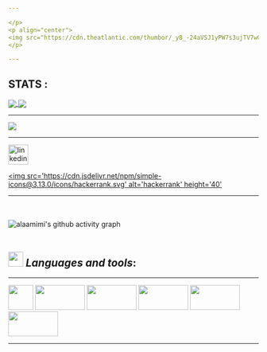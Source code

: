 ```yaml
---

</p>
<p align="center">  
<img src="https://cdn.theatlantic.com/thumbor/_y8_-24aVSJ1yPW7s3ujTV7wC2I=/0x104:2000x1229/1536x864/media/img/2017/03/08/Aristotle1_1/original.jpg" width="800">
</p>

---
```


## STATS :

<a href="https://github.com/alaamimi?tab=repositories">
  <img align="center" src="https://github-readme-stats.vercel.app/api/top-langs/?username=alaamimi&theme=dark"/>
</a>

<a href="https://github.com/alaamimi?tab=repositories">
 <img align="center" src="https://github-readme-stats.vercel.app/api?username=alaamimi&line_height=40&show_icons=true&theme=dark">
</a>

---

<a href="https://github.com/alaamimi"><img src="https://img.shields.io/github/followers/alaamimi?label=Follow&style=social"></a>

---

[<img src='https://cdn.jsdelivr.net/npm/simple-icons@3.0.1/icons/linkedin.svg' alt='linkedin' height='40'>](https://www.linkedin.com/in/abdessamad-laamimi-a1386116a/)

[<img src='https://cdn.jsdelivr.net/npm/simple-icons@3.13.0/icons/hackerrank.svg' alt='hackerrank' height='40'](https://www.hackerrank.com/Alaamimi)

---

<br/>
<br/>

<img src="https://activity-graph.herokuapp.com/graph?username=alaamimi&theme=github" alt="alaamimi's github activity graph"/>

<br/>
<br/

---

## <img src="https://media.giphy.com/media/iY8CRBdQXODJSCERIr/giphy.gif" width="30px">&nbsp;***Languages and tools***:

---

</p>
</p aligne = "left">
<code><img height="50" src="https://www.vectorlogo.zone/logos/gnu_bash/gnu_bash-ar21.svg"></code> 
<code><img height="50" src="https://www.vectorlogo.zone/logos/java/java-ar21.svg" width="100"></code>   
<code><img height="50" src="https://www.vectorlogo.zone/logos/python/python-ar21.svg" width="100"></code>
<code><img height="50" src="https://www.vectorlogo.zone/logos/git-scm/git-scm-ar21.svg" width="100"></code>
<code><img height="50" src="https://www.vectorlogo.zone/logos/javascript/javascript-horizontal.svg" width="100"></code>
<code><img height="50" src="https://www.vectorlogo.zone/logos/microsoft_vb/microsoft_vb-ar21.svg" width="100"></code>
</p>

---